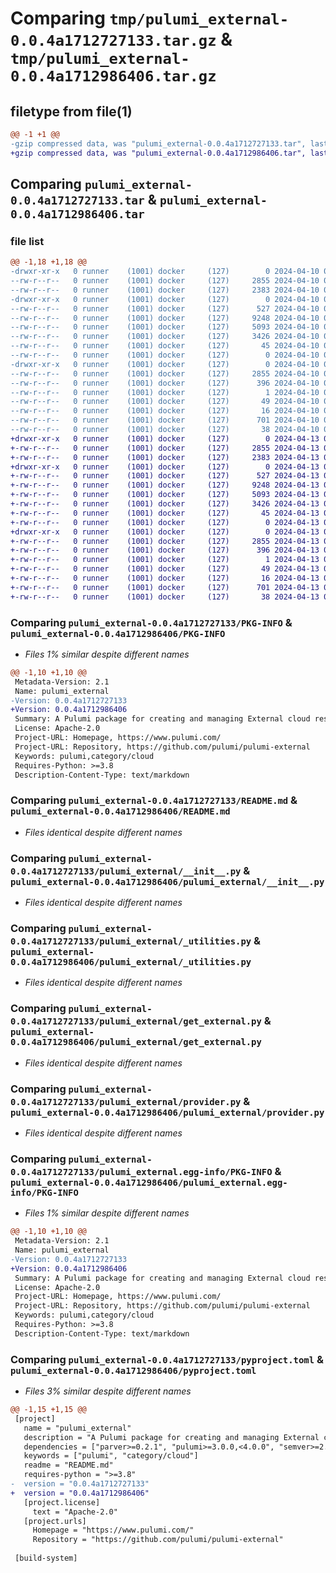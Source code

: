 # Comparing `tmp/pulumi_external-0.0.4a1712727133.tar.gz` & `tmp/pulumi_external-0.0.4a1712986406.tar.gz`

## filetype from file(1)

```diff
@@ -1 +1 @@
-gzip compressed data, was "pulumi_external-0.0.4a1712727133.tar", last modified: Wed Apr 10 05:40:04 2024, max compression
+gzip compressed data, was "pulumi_external-0.0.4a1712986406.tar", last modified: Sat Apr 13 05:36:10 2024, max compression
```

## Comparing `pulumi_external-0.0.4a1712727133.tar` & `pulumi_external-0.0.4a1712986406.tar`

### file list

```diff
@@ -1,18 +1,18 @@
-drwxr-xr-x   0 runner    (1001) docker     (127)        0 2024-04-10 05:40:04.627668 pulumi_external-0.0.4a1712727133/
--rw-r--r--   0 runner    (1001) docker     (127)     2855 2024-04-10 05:40:04.627668 pulumi_external-0.0.4a1712727133/PKG-INFO
--rw-r--r--   0 runner    (1001) docker     (127)     2383 2024-04-10 05:39:58.000000 pulumi_external-0.0.4a1712727133/README.md
-drwxr-xr-x   0 runner    (1001) docker     (127)        0 2024-04-10 05:40:04.627668 pulumi_external-0.0.4a1712727133/pulumi_external/
--rw-r--r--   0 runner    (1001) docker     (127)      527 2024-04-10 05:39:58.000000 pulumi_external-0.0.4a1712727133/pulumi_external/__init__.py
--rw-r--r--   0 runner    (1001) docker     (127)     9248 2024-04-10 05:39:58.000000 pulumi_external-0.0.4a1712727133/pulumi_external/_utilities.py
--rw-r--r--   0 runner    (1001) docker     (127)     5093 2024-04-10 05:39:58.000000 pulumi_external-0.0.4a1712727133/pulumi_external/get_external.py
--rw-r--r--   0 runner    (1001) docker     (127)     3426 2024-04-10 05:39:58.000000 pulumi_external-0.0.4a1712727133/pulumi_external/provider.py
--rw-r--r--   0 runner    (1001) docker     (127)       45 2024-04-10 05:39:58.000000 pulumi_external-0.0.4a1712727133/pulumi_external/pulumi-plugin.json
--rw-r--r--   0 runner    (1001) docker     (127)        0 2024-04-10 05:39:58.000000 pulumi_external-0.0.4a1712727133/pulumi_external/py.typed
-drwxr-xr-x   0 runner    (1001) docker     (127)        0 2024-04-10 05:40:04.627668 pulumi_external-0.0.4a1712727133/pulumi_external.egg-info/
--rw-r--r--   0 runner    (1001) docker     (127)     2855 2024-04-10 05:40:04.000000 pulumi_external-0.0.4a1712727133/pulumi_external.egg-info/PKG-INFO
--rw-r--r--   0 runner    (1001) docker     (127)      396 2024-04-10 05:40:04.000000 pulumi_external-0.0.4a1712727133/pulumi_external.egg-info/SOURCES.txt
--rw-r--r--   0 runner    (1001) docker     (127)        1 2024-04-10 05:40:04.000000 pulumi_external-0.0.4a1712727133/pulumi_external.egg-info/dependency_links.txt
--rw-r--r--   0 runner    (1001) docker     (127)       49 2024-04-10 05:40:04.000000 pulumi_external-0.0.4a1712727133/pulumi_external.egg-info/requires.txt
--rw-r--r--   0 runner    (1001) docker     (127)       16 2024-04-10 05:40:04.000000 pulumi_external-0.0.4a1712727133/pulumi_external.egg-info/top_level.txt
--rw-r--r--   0 runner    (1001) docker     (127)      701 2024-04-10 05:39:58.000000 pulumi_external-0.0.4a1712727133/pyproject.toml
--rw-r--r--   0 runner    (1001) docker     (127)       38 2024-04-10 05:40:04.627668 pulumi_external-0.0.4a1712727133/setup.cfg
+drwxr-xr-x   0 runner    (1001) docker     (127)        0 2024-04-13 05:36:10.922423 pulumi_external-0.0.4a1712986406/
+-rw-r--r--   0 runner    (1001) docker     (127)     2855 2024-04-13 05:36:10.922423 pulumi_external-0.0.4a1712986406/PKG-INFO
+-rw-r--r--   0 runner    (1001) docker     (127)     2383 2024-04-13 05:36:04.000000 pulumi_external-0.0.4a1712986406/README.md
+drwxr-xr-x   0 runner    (1001) docker     (127)        0 2024-04-13 05:36:10.922423 pulumi_external-0.0.4a1712986406/pulumi_external/
+-rw-r--r--   0 runner    (1001) docker     (127)      527 2024-04-13 05:36:04.000000 pulumi_external-0.0.4a1712986406/pulumi_external/__init__.py
+-rw-r--r--   0 runner    (1001) docker     (127)     9248 2024-04-13 05:36:04.000000 pulumi_external-0.0.4a1712986406/pulumi_external/_utilities.py
+-rw-r--r--   0 runner    (1001) docker     (127)     5093 2024-04-13 05:36:04.000000 pulumi_external-0.0.4a1712986406/pulumi_external/get_external.py
+-rw-r--r--   0 runner    (1001) docker     (127)     3426 2024-04-13 05:36:04.000000 pulumi_external-0.0.4a1712986406/pulumi_external/provider.py
+-rw-r--r--   0 runner    (1001) docker     (127)       45 2024-04-13 05:36:04.000000 pulumi_external-0.0.4a1712986406/pulumi_external/pulumi-plugin.json
+-rw-r--r--   0 runner    (1001) docker     (127)        0 2024-04-13 05:36:04.000000 pulumi_external-0.0.4a1712986406/pulumi_external/py.typed
+drwxr-xr-x   0 runner    (1001) docker     (127)        0 2024-04-13 05:36:10.922423 pulumi_external-0.0.4a1712986406/pulumi_external.egg-info/
+-rw-r--r--   0 runner    (1001) docker     (127)     2855 2024-04-13 05:36:10.000000 pulumi_external-0.0.4a1712986406/pulumi_external.egg-info/PKG-INFO
+-rw-r--r--   0 runner    (1001) docker     (127)      396 2024-04-13 05:36:10.000000 pulumi_external-0.0.4a1712986406/pulumi_external.egg-info/SOURCES.txt
+-rw-r--r--   0 runner    (1001) docker     (127)        1 2024-04-13 05:36:10.000000 pulumi_external-0.0.4a1712986406/pulumi_external.egg-info/dependency_links.txt
+-rw-r--r--   0 runner    (1001) docker     (127)       49 2024-04-13 05:36:10.000000 pulumi_external-0.0.4a1712986406/pulumi_external.egg-info/requires.txt
+-rw-r--r--   0 runner    (1001) docker     (127)       16 2024-04-13 05:36:10.000000 pulumi_external-0.0.4a1712986406/pulumi_external.egg-info/top_level.txt
+-rw-r--r--   0 runner    (1001) docker     (127)      701 2024-04-13 05:36:04.000000 pulumi_external-0.0.4a1712986406/pyproject.toml
+-rw-r--r--   0 runner    (1001) docker     (127)       38 2024-04-13 05:36:10.922423 pulumi_external-0.0.4a1712986406/setup.cfg
```

### Comparing `pulumi_external-0.0.4a1712727133/PKG-INFO` & `pulumi_external-0.0.4a1712986406/PKG-INFO`

 * *Files 1% similar despite different names*

```diff
@@ -1,10 +1,10 @@
 Metadata-Version: 2.1
 Name: pulumi_external
-Version: 0.0.4a1712727133
+Version: 0.0.4a1712986406
 Summary: A Pulumi package for creating and managing External cloud resources.
 License: Apache-2.0
 Project-URL: Homepage, https://www.pulumi.com/
 Project-URL: Repository, https://github.com/pulumi/pulumi-external
 Keywords: pulumi,category/cloud
 Requires-Python: >=3.8
 Description-Content-Type: text/markdown
```

### Comparing `pulumi_external-0.0.4a1712727133/README.md` & `pulumi_external-0.0.4a1712986406/README.md`

 * *Files identical despite different names*

### Comparing `pulumi_external-0.0.4a1712727133/pulumi_external/__init__.py` & `pulumi_external-0.0.4a1712986406/pulumi_external/__init__.py`

 * *Files identical despite different names*

### Comparing `pulumi_external-0.0.4a1712727133/pulumi_external/_utilities.py` & `pulumi_external-0.0.4a1712986406/pulumi_external/_utilities.py`

 * *Files identical despite different names*

### Comparing `pulumi_external-0.0.4a1712727133/pulumi_external/get_external.py` & `pulumi_external-0.0.4a1712986406/pulumi_external/get_external.py`

 * *Files identical despite different names*

### Comparing `pulumi_external-0.0.4a1712727133/pulumi_external/provider.py` & `pulumi_external-0.0.4a1712986406/pulumi_external/provider.py`

 * *Files identical despite different names*

### Comparing `pulumi_external-0.0.4a1712727133/pulumi_external.egg-info/PKG-INFO` & `pulumi_external-0.0.4a1712986406/pulumi_external.egg-info/PKG-INFO`

 * *Files 1% similar despite different names*

```diff
@@ -1,10 +1,10 @@
 Metadata-Version: 2.1
 Name: pulumi_external
-Version: 0.0.4a1712727133
+Version: 0.0.4a1712986406
 Summary: A Pulumi package for creating and managing External cloud resources.
 License: Apache-2.0
 Project-URL: Homepage, https://www.pulumi.com/
 Project-URL: Repository, https://github.com/pulumi/pulumi-external
 Keywords: pulumi,category/cloud
 Requires-Python: >=3.8
 Description-Content-Type: text/markdown
```

### Comparing `pulumi_external-0.0.4a1712727133/pyproject.toml` & `pulumi_external-0.0.4a1712986406/pyproject.toml`

 * *Files 3% similar despite different names*

```diff
@@ -1,15 +1,15 @@
 [project]
   name = "pulumi_external"
   description = "A Pulumi package for creating and managing External cloud resources."
   dependencies = ["parver>=0.2.1", "pulumi>=3.0.0,<4.0.0", "semver>=2.8.1"]
   keywords = ["pulumi", "category/cloud"]
   readme = "README.md"
   requires-python = ">=3.8"
-  version = "0.0.4a1712727133"
+  version = "0.0.4a1712986406"
   [project.license]
     text = "Apache-2.0"
   [project.urls]
     Homepage = "https://www.pulumi.com/"
     Repository = "https://github.com/pulumi/pulumi-external"
 
 [build-system]
```

